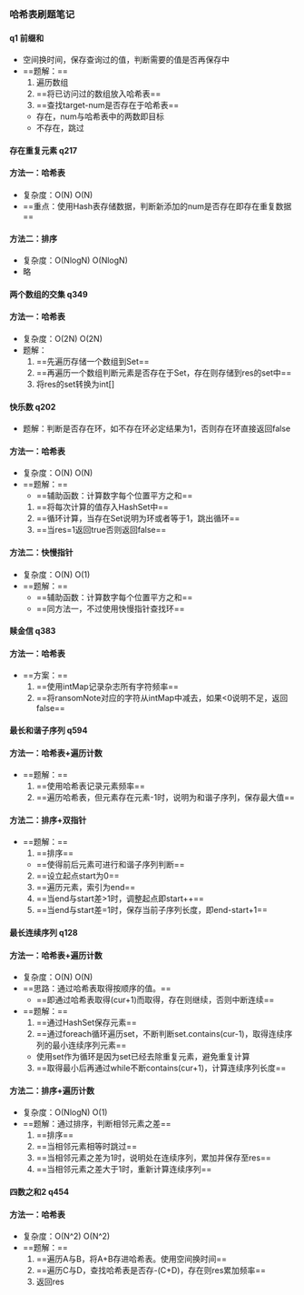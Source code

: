 ### 哈希表刷题笔记
#### q1 前缀和
- 空间换时间，保存查询过的值，判断需要的值是否再保存中
- ==题解：==
  1. 遍历数组
  2. ==将已访问过的数组放入哈希表==
  3. ==查找target-num是否存在于哈希表==
    - 存在，num与哈希表中的两数即目标
    - 不存在，跳过

#### 存在重复元素 q217
#### 方法一：哈希表
- 复杂度：O(N) O(N)
- ==重点：使用Hash表存储数据，判断新添加的num是否存在即存在重复数据==

#### 方法二：排序
- 复杂度：O(NlogN) O(NlogN)
- 略

#### 两个数组的交集 q349
#### 方法一：哈希表
- 复杂度：O(2N) O(2N)
- 题解：
  1. ==先遍历存储一个数组到Set==
  2. ==再遍历一个数组判断元素是否存在于Set，存在则存储到res的set中==
  3. 将res的set转换为int[]

#### 快乐数 q202
- 题解：判断是否存在环，如不存在环必定结果为1，否则存在环直接返回false

#### 方法一：哈希表
- 复杂度：O(N) O(N)
- ==题解：==
  - ==辅助函数：计算数字每个位置平方之和==
  1. ==将每次计算的值存入HashSet中==
  2. ==循环计算，当存在Set说明为环或者等于1，跳出循环==
  3. ==当res=1返回true否则返回false==

#### 方法二：快慢指针
- 复杂度：O(N) O(1)
- ==题解：==
  - ==辅助函数：计算数字每个位置平方之和==
  - ==同方法一，不过使用快慢指针查找环==

#### 赎金信 q383
#### 方法一：哈希表
- ==方案：==
  1. ==使用intMap记录杂志所有字符频率==
  2. ==将ransomNote对应的字符从intMap中减去，如果<0说明不足，返回false==

#### 最长和谐子序列 q594
#### 方法一：哈希表+遍历计数
- ==题解：==
  1. ==使用哈希表记录元素频率==
  2. ==遍历哈希表，但元素存在元素-1时，说明为和谐子序列，保存最大值==

#### 方法二：排序+双指针
- ==题解：==
  1. ==排序==
    - ==使得前后元素可进行和谐子序列判断==
  2. ==设立起点start为0==
  3. ==遍历元素，索引为end==
    1. ==当end与start差>1时，调整起点即start++==
    2. ==当end与start差=1时，保存当前子序列长度，即end-start+1==

#### 最长连续序列 q128
#### 方法一：哈希表+遍历计数
- 复杂度：O(N) O(N)
- ==思路：通过哈希表取得按顺序的值。==
  - ==即通过哈希表取得(cur+1)而取得，存在则继续，否则中断连续==
- ==题解：==
  1. ==通过HashSet保存元素==
  2. ==通过foreach循环遍历set，不断判断set.contains(cur-1)，取得连续序列的最小连续序列元素==
    - 使用set作为循环是因为set已经去除重复元素，避免重复计算
  3. ==取得最小后再通过while不断contains(cur+1)，计算连续序列长度==

#### 方法二：排序+遍历计数
- 复杂度：O(NlogN) O(1)
- ==题解：通过排序，判断相邻元素之差==
  1. ==排序==
  2. ==当相邻元素相等时跳过==
  3. ==当相邻元素之差为1时，说明处在连续序列，累加并保存至res==
  4. ==当相邻元素之差大于1时，重新计算连续序列==

#### 四数之和2 q454
#### 方法一：哈希表
- 复杂度：O(N^2) O(N^2)
- ==题解：==
  1. ==遍历A与B，将A+B存进哈希表。使用空间换时间==
  2. ==遍历C与D，查找哈希表是否存-(C+D)，存在则res累加频率==
  3. 返回res
